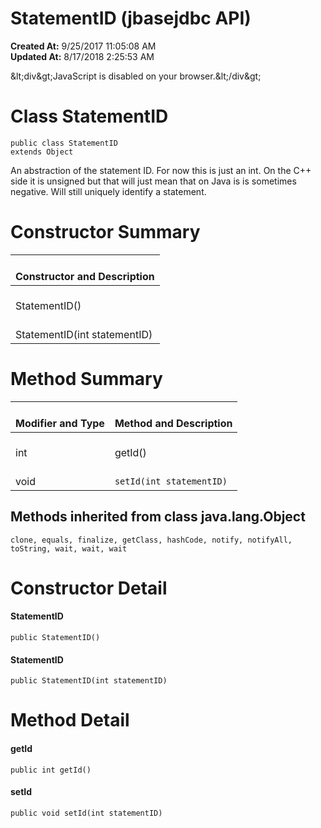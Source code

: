 # StatementID (jbasejdbc API)

**Created At:** 9/25/2017 11:05:08 AM  
**Updated At:** 8/17/2018 2:25:53 AM  

<script type="text/javascript"><!--
    try {
        if (location.href.indexOf('is-external=true') == -1) {
            parent.document.title="StatementID (jbasejdbc   API)";
        }
    }
    catch(err) {
    }
//-->
var methods = {"i0":10,"i1":10};
var tabs = {65535:["t0","All Methods"],2:["t2","Instance Methods"],8:["t4","Concrete Methods"]};
var altColor = "altColor";
var rowColor = "rowColor";
var tableTab = "tableTab";
var activeTableTab = "activeTableTab";</script><noscript>&amp;lt;div&amp;gt;JavaScript is disabled on your browser.&amp;lt;/div&amp;gt;</noscript><!-- ========= START OF TOP NAVBAR ======= -->
<!--   -->

# Class StatementID

```
public class StatementID
extends Object
```

An abstraction of the statement ID. For now this is just an int. On the C++ side it is unsigned but that will just mean that on Java is is sometimes negative. Will still uniquely identify a statement.

<!-- ======== CONSTRUCTOR SUMMARY ======== -->

<!--   -->

# 


# Constructor Summary


| <br>Constructor and Description<br> |
| --- |
| <br>StatementID()<br> |
| <br>StatementID(int statementID)<br> |



<!-- ========== METHOD SUMMARY =========== --><!--   -->
# 


# Method Summary


| <br>Modifier and Type<br> | <br>Method and Description<br> |
| --- | --- |
| <br>int<br> | <br>getId()<br> |
| <br>void<br> | <br>`setId(int statementID)`<br> |


<!--   -->

### 


## Methods inherited from class java.lang.Object
`clone, equals, finalize, getClass, hashCode, notify, notifyAll, toString, wait, wait, wait`

<!-- ========= CONSTRUCTOR DETAIL ======== -->



# <!--   -->Constructor Detail
<!--   -->


#### **StatementID**

```
public StatementID()
```





<!--   -->


#### **StatementID**

```
public StatementID(int statementID)
```


<!-- ============ METHOD DETAIL ========== -->
# <!--   -->

# 


# Method Detail
<!--   -->


#### **getId**

```
public int getId()
```



<!--   -->


#### **setId**

```
public void setId(int statementID)
```
<!-- ========= END OF CLASS DATA ========= --><!-- ======= START OF BOTTOM NAVBAR ====== -->
<!--   -->
